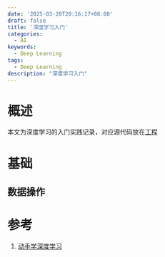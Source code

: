 ```yaml
---
date: '2025-03-20T20:16:17+08:00'
draft: false
title: '深度学习入门'
categories:
  - AI
keywords:
  - Deep Learning
tags:
  - Deep Learning
description: "深度学习入门"
---
```


# 概述

本文为深度学习的入门实践记录，对应源代码放在[工程](https://github.com/compasty)

# 基础

## 数据操作



# 参考

1. [动手学深度学习](https://zh.d2l.ai/)
